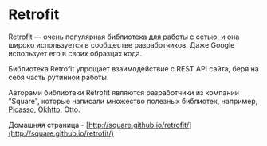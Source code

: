 # Retrofit

Retrofit — очень популярная библиотека для работы с сетью, и она широко используется в сообществе разработчиков. Даже Google использует его в своих образцах кода.

Библиотека Retrofit упрощает взаимодействие с REST API сайта, беря на себя часть рутинной работы.

Авторами библиотеки Retrofit являются разработчики из компании "Square", которые написали множество полезных библиотек, например, [Picasso](http://developer.alexanderklimov.ru/android/library/picasso.php), [Okhttp](http://developer.alexanderklimov.ru/android/library/okhttp.php), Otto.

Домашняя страница - [http://square.github.io/retrofit/](http://square.github.io/retrofit/)
